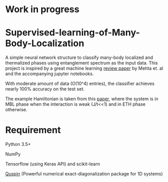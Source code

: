 # Work in progress

# Supervised-learning-of-Many-Body-Localization
A simple neural network structure to classify many-body localized and thermalized phases using entanglement spectrum as the input data. This project is inspired by a great machine learning [review paper](https://arxiv.org/abs/1803.08823) by Mehta et. al and the accompanying jupyter notebooks.

With moderate amount of data (O(10^4) entries), the classifier achieves nearly 100% accuracy on the test set.

The example Hamiltonian is taken from this [paper](https://arxiv.org/abs/1802.10029),
where the system is in MBL phase when the interaction is weak (J/t<<1) and in ETH phase otherwise.

# Requirement
Python 3.5+

NumPy

Tensorflow (using Keras API) and scikit-learn

[Quspin](https://github.com/weinbe58/QuSpin) (Powerful numerical exact-diagonalization package for 1D systems)
